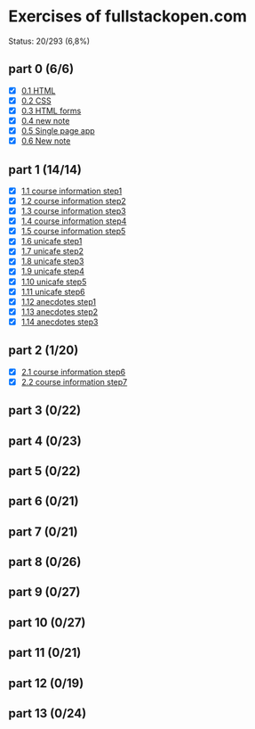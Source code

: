 # Exercises of fullstackopen.com

Status: 20/293 (6,8%)

## part 0 (6/6)

- [x] [0.1 HTML](./part0/0.1.md)
- [x] [0.2 CSS](./part0/0.2.md)
- [x] [0.3 HTML forms](./part0/0.3.md)
- [x] [0.4 new note](./part0/0.4.md)
- [x] [0.5 Single page app](./part0/0.5.md)
- [x] [0.6 New note](./part0/0.6.md)

## part 1 (14/14)

- [x] [1.1 course information step1](./part1/1.1.md)
- [x] [1.2 course information step2](./part1/1.2.md)
- [x] [1.3 course information step3](./part1/1.3.md)
- [x] [1.4 course information step4](./part1/1.4.md)
- [x] [1.5 course information step5](./part1/1.5.md)
- [x] [1.6 unicafe step1](./part1/1.6.md)
- [x] [1.7 unicafe step2](./part1/1.7.md)
- [x] [1.8 unicafe step3](./part1/1.8.md)
- [x] [1.9 unicafe step4](./part1/1.9.md)
- [x] [1.10 unicafe step5](./part1/1.10.md)
- [x] [1.11 unicafe step6](./part1/1.11.md)
- [x] [1.12 anecdotes step1](./part1/1.12.md)
- [x] [1.13 anecdotes step2](./part1/1.13.md)
- [x] [1.14 anecdotes step3](./part1/1.14.md)

## part 2 (1/20)

- [x] [2.1 course information step6](./part2/2.1.md)
- [x] [2.2 course information step7](./part2/2.2.md)

## part 3 (0/22)

## part 4 (0/23)

## part 5 (0/22)

## part 6 (0/21)

## part 7 (0/21)

## part 8 (0/26)

## part 9 (0/27)

## part 10 (0/27)

## part 11 (0/21)

## part 12 (0/19)

## part 13 (0/24)
